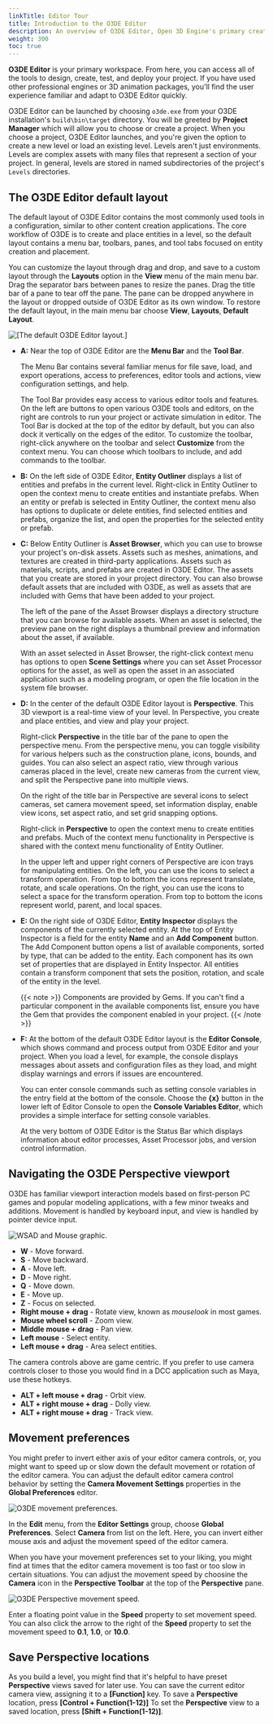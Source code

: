 ```yaml
---
linkTitle: Editor Tour
title: Introduction to the O3DE Editor
description: An overview of O3DE Editor, Open 3D Engine's primary creation tool, and a quick introduction to navigation.
weight: 300
toc: true
---
```


**O3DE Editor** is your primary workspace. From here, you can access all of the tools to design, create, test, and deploy your project. If you have used other professional engines or 3D animation packages, you'll find the user experience familiar and adapt to O3DE Editor quickly.

O3DE Editor can be launched by choosing `o3de.exe` from your O3DE installation's `build\bin\target` directory. You will be greeted by **Project Manager** which will allow you to choose or create a project. When you choose a project, O3DE Editor launches, and you're given the option to create a new level or load an existing level. Levels aren't just environments. Levels are complex assets with many files that represent a section of your project. In general, levels are stored in named subdirectories of the project's `Levels` directories.

## The O3DE Editor default layout

The default layout of O3DE Editor contains the most commonly used tools in a configuration, similar to other content creation applications. The core workflow of O3DE is to create and place entities in a level, so the default layout contains a menu bar, toolbars, panes, and tool tabs focused on entity creation and placement.

You can customize the layout through drag and drop, and save to a custom layout through the **Layouts** option in the **View** menu of the main menu bar. Drag the separator bars between panes to resize the panes. Drag the title bar of a pane to tear off the pane. The pane can be dropped anywhere in the layout or dropped outside of O3DE Editor as its own window. To restore the default layout, in the main menu bar choose **View**, **Layouts**, **Default Layout**.

![[The default O3DE Editor layout.]](/images/welcome-guide/ui-editor-labeled.png)

* **A:** Near the top of O3DE Editor are the **Menu Bar** and the **Tool Bar**.

   The Menu Bar contains several familiar menus for file save, load, and export operations, access to preferences, editor tools and actions, view configuration settings, and help.

   The Tool Bar provides easy access to various editor tools and features. On the left are buttons to open various O3DE tools and editors, on the right are controls to run your project or activate simulation in editor. The Tool Bar is docked at the top of the editor by default, but you can also dock it vertically on the edges of the editor. To customize the toolbar, right-click anywhere on the toolbar and select **Customize** from the context menu. You can choose which toolbars to include, and add commands to the toolbar.

* **B:** On the left side of O3DE Editor, **Entity Outliner** displays a list of entities and prefabs in the current level. Right-click in Entity Outliner to open the context menu to create entities and instantiate prefabs. When an entity or prefab is selected in Entity Outliner, the context menu also has options to duplicate or delete entities, find selected entities and prefabs, organize the list, and open the properties for the selected entity or prefab.

* **C:** Below Entity Outliner is **Asset Browser**, which you can use to browse your project's on-disk assets. Assets such as meshes, animations, and textures are created in third-party applications. Assets such as materials, scripts, and prefabs are created in O3DE Editor. The assets that you create are stored in your project directory. You can also browse default assets that are included with O3DE, as well as assets that are included with Gems that have been added to your project.

   The left of the pane of the Asset Browser displays a directory structure that you can browse for available assets. When an asset is selected, the preview pane on the right displays a thumbnail preview and information about the asset, if available.

   With an asset selected in Asset Browser, the right-click context menu has options to open **Scene Settings** where you can set Asset Processor options for the asset, as well as open the asset in an associated application such as a modeling program, or open the file location in the system file browser.

* **D:** In the center of the default O3DE Editor layout is **Perspective**. This 3D viewport is a real-time view of your level. In Perspective, you create and place entities, and view and play your project.

   Right-click **Perspective** in the title bar of the pane to open the perspective menu. From the perspective menu, you can toggle visibility for various helpers such as the construction plane, icons, bounds, and guides. You can also select an aspect ratio, view through various cameras placed in the level, create new cameras from the current view, and split the Perspective pane into multiple views.

   On the right of the title bar in Perspective are several icons to select cameras, set camera movement speed, set information display, enable view icons, set aspect ratio, and set grid snapping options.

   Right-click in **Perspective** to open the context menu to create entities and prefabs. Much of the context menu functionality in Perspective is shared with the context menu functionality of Entity Outliner.

   In the upper left and upper right corners of Perspective are icon trays for manipulating entities. On the left, you can use the icons to select a transform operation. From top to bottom the icons represent translate, rotate, and scale operations. On the right, you can use the icons to select a space for the transform operation. From top to bottom the icons represent world, parent, and local spaces. 

* **E:**  On the right side of O3DE Editor, **Entity Inspector** displays the components of the currently selected entity. At the top of Entity Inspector is a field for the entity **Name** and an **Add Component** button. The Add Component button opens a list of available components, sorted by type, that can be added to the entity. Each component has its own set of properties that are displayed in Entity Inspector. All entities contain a transform component that sets the position, rotation, and scale of the entity in the level.

   {{< note >}}
   Components are provided by Gems. If you can't find a particular component in the available components list, ensure you have the Gem that provides the component enabled in your project.
   {{< /note >}}

* **F:**  At the bottom of the default O3DE Editor layout is the **Editor Console**, which shows command and process output from O3DE Editor and your project. When you load a level, for example, the console displays messages about assets and configuration files as they load, and might display warnings and errors if issues are encountered.

   You can enter console commands such as setting console variables in the entry field at the bottom of the console. Choose the **{x}** button in the lower left of Editor Console to open the **Console Variables Editor**, which provides a simple interface for setting console variables.

   At the very bottom of O3DE Editor is the Status Bar which displays information about editor processes, Asset Processor jobs, and version control information.

## Navigating the O3DE Perspective viewport

O3DE has familiar viewport interaction models based on first-person PC games and popular modeling applications, with a few minor tweaks and additions. Movement is handled by keyboard input, and view is handled by pointer device input.

![WSAD and Mouse graphic.](/images/welcome-guide/wg-WASD.png)

*  **W** - Move forward.
*  **S** - Move backward.
*  **A** - Move left.
*  **D** - Move right.
*  **Q** - Move down.
*  **E** - Move up.
*  **Z** - Focus on selected.
*  **Right mouse + drag** - Rotate view, known as *mouselook* in most games.
*  **Mouse wheel scroll** - Zoom view.
*  **Middle mouse + drag** - Pan view.
*  **Left mouse** - Select entity.
*  **Left mouse + drag** - Area select entities.

The camera controls above are game centric. If you prefer to use camera controls closer to those you would find in a DCC application such as Maya, use these hotkeys.

* **ALT + left mouse + drag** - Orbit view.
* **ALT + right mouse + drag** - Dolly view.
* **ALT + right mouse + drag** - Track view.

## Movement preferences

You might prefer to invert either axis of your editor camera controls, or, you might want to speed up or slow down the default movement or rotation of the editor camera. You can adjust the default editor camera control behavior by setting the **Camera Movement Settings** properties in the **Global Preferences** editor.

![O3DE movement preferences.](/images/welcome-guide/ui-preferences-movement.png)

In the **Edit** menu, from the **Editor Settings** group, choose **Global Preferences**. Select **Camera** from list on the left. Here, you can invert either mouse axis and adjust the movement speed of the editor camera.

When you have your movement preferences set to your liking, you might find at times that the editor camera movement is too fast or too slow in certain situations. You can adjust the movement speed by choosine the **Camera** icon in the **Perspective Toolbar** at the top of the **Perspective** pane.

![O3DE Perspective movement speed.](/images/welcome-guide/ui-camera-speed.png)

Enter a floating point value in the **Speed** property to set movement speed. You can also click the arrow to the right of the **Speed** property to set the movement speed to **0.1**, **1.0**, or **10.0**.

## Save Perspective locations<a name="save-perspective-locations"></a>

As you build a level, you might find that it's helpful to have preset **Perspective** views saved for later use. You can save the current editor camera view, assigning it to a **[Function]** key. To save a **Perspective** location, press **[Control + Function(1-12)]** To set the **Perspective** view to a saved location, press **[Shift + Function(1-12)]**.
